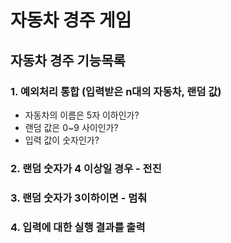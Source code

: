 # 자동차 경주 게임

## 자동차 경주 기능목록
### 1. 예외처리 통합 (입력받은 n대의 자동차, 랜덤 값)
 * 자동차의 이름은 5자 이하인가?
 * 랜덤 값은 0~9 사이인가?
 * 입력 값이 숫자인가?

### 2. 랜덤 숫자가 4 이상일 경우 - 전진
### 3. 랜덤 숫자가 3이하이면 - 멈춰
### 4. 입력에 대한 실행 결과를 출력
